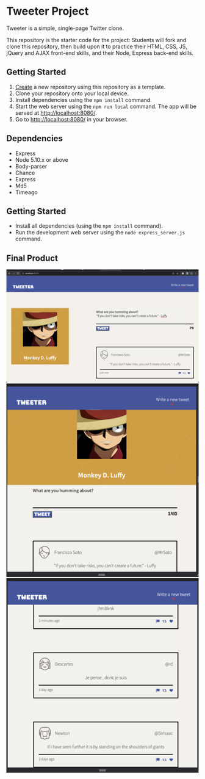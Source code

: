 # Tweeter Project

Tweeter is a simple, single-page Twitter clone.

This repository is the starter code for the project: Students will fork and clone this repository, then build upon it to practice their HTML, CSS, JS, jQuery and AJAX front-end skills, and their Node, Express back-end skills.

## Getting Started

1. [Create](https://docs.github.com/en/repositories/creating-and-managing-repositories/creating-a-repository-from-a-template) a new repository using this repository as a template.
2. Clone your repository onto your local device.
3. Install dependencies using the `npm install` command.
3. Start the web server using the `npm run local` command. The app will be served at <http://localhost:8080/>.
4. Go to <http://localhost:8080/> in your browser.

## Dependencies

- Express
- Node 5.10.x or above
- Body-parser
- Chance
- Express
- Md5
- Timeago

## Getting Started

- Install all dependencies (using the `npm install` command).
- Run the development web server using the `node express_server.js` command.

## Final Product

!["Screenshot of desktop mode"](https://github.com/catuchi/tweeter/blob/master/docs/desktop%20mode.png?raw=true)
!["Screenshot of tablet mode"](https://github.com/catuchi/tweeter/blob/master/docs/tablet%20mode.png?raw=true)
!["Screenshot of tweets"](https://github.com/catuchi/tweeter/blob/master/docs/tweets.png?raw=true)
